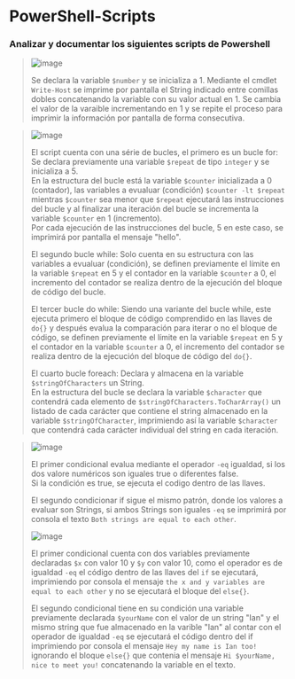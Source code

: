 # PowerShell-Scripts

### Analizar y documentar los siguientes scripts de Powershell

> ![image](https://user-images.githubusercontent.com/77643882/162392664-6d403fd0-8d4f-4b43-9962-4affd328d094.png)
>
> Se declara la variable `$number` y se inicializa a 1. 
> Mediante el cmdlet `Write-Host` se imprime por pantalla el String indicado entre comillas dobles concatenando la variable con su valor actual en 1.
> Se cambia el valor de la varaible incrementando en 1 y se repite el proceso para imprimir la información por pantalla de forma consecutiva.

> ![image](https://user-images.githubusercontent.com/77643882/162420693-120d5f4f-f9b0-4499-979d-0275ecee7b42.png)
>
> El script cuenta con una série de bucles, el primero es un bucle for:\
> Se declara previamente una variable `$repeat` de tipo `integer` y se inicializa a 5.\
> En la estructura del bucle está la variable `$counter` inicializada a 0 (contador), las variables a evualuar (condición) `$counter -lt $repeat` mientras `$counter` sea menor que `$repeat` ejecutará las instrucciones del bucle y al finalizar una iteración del bucle se incrementa la variable `$counter` en 1 (incremento).\
> Por cada ejecución de las instrucciones del bucle, 5 en este caso, se imprimirá por pantalla el mensaje "hello".
>  
> El segundo bucle while:
> Solo cuenta en su estructura con las variables a evualuar (condición), se definen previamente el límite en la variable `$repeat` en 5 y el contador en la variable `$counter` a 0, el incremento del contador se realiza dentro de la ejecución del bloque de código del bucle.
>
> El tercer bucle do while:
> Siendo una variante del bucle while, este ejecuta primero el bloque de código comprendido en las llaves de `do{}` y después evalua la comparación para iterar o no el bloque de código, se definen previamente el límite en la variable `$repeat` en 5 y el contador en la variable `$counter` a 0, el incremento del contador se realiza dentro de la ejecución del bloque de código del `do{}`.
>
> El cuarto bucle foreach:
> Declara y almacena en la variable `$stringOfCharacters` un String.\
> En la estructura del bucle se declara la variable `$character` que contendrá cada elemento de `$stringOfCharacters.ToCharArray()` un listado de cada carácter que contiene el string almacenado en la variable `$stringOfCharacter`, imprimiendo así la variable `$character` que contendrá cada carácter individual del string en cada iteración.

> ![image](https://user-images.githubusercontent.com/77643882/162433411-9cd869c8-ea79-4833-9966-a80aa6b07d7d.png)
>  
> El primer condicional evalua mediante el operador `-eq` igualdad, si los dos valore numéricos son iguales true o diferentes false.\
> Si la condición es true, se ejecuta el codigo dentro de las llaves.
>
> El segundo condicionar if sigue el mismo patrón, donde los valores a evaluar son Strings, si ambos Strings son iguales `-eq` se imprimirá por consola el texto `Both strings are equal to each other`.
>
> ![image](https://user-images.githubusercontent.com/77643882/162497999-92aad69d-663a-4b07-8d49-c7051e27694e.png)
>
> El primer condicional cuenta con dos variables previamente declaradas `$x` con valor 10 y `$y` con valor 10, como el operador es de igualdad `-eq` el código dentro de las llaves del `if` se ejecutará, imprimiendo por consola el mensaje `the x and y variables are equal to each other` y no se ejecutará el bloque del `else{}`.
>
> El segundo condicional tiene en su condición una variable previamente declarada `$yourName` con el valor de un string "Ian" y el mismo string que fue almacenado en la varible "Ian" al contar con el operador de igualdad `-eq` se ejecutará el código dentro del if imprimiendo por consola el mensaje `Hey my name is Ian too!` ignorando el bloque `else{}` que contenia el mensaje `Hi $yourName, nice to meet you!` concatenando la variable en el texto.






































